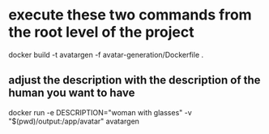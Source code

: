 # execute these two commands from the root level of the project

docker build -t avatargen -f avatar-generation/Dockerfile .

## adjust the description with the description of the human you want to have
docker run -e DESCRIPTION="woman with glasses" -v "$(pwd)/output:/app/avatar" avatargen